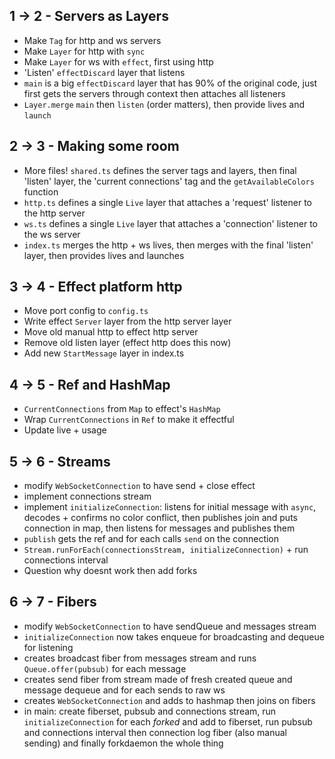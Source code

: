 ## 1 -> 2 - Servers as Layers

- Make `Tag` for http and ws servers
- Make `Layer` for http with `sync`
- Make `Layer` for ws with `effect`, first using http
- 'Listen' `effectDiscard` layer that listens
- `main` is a big `effectDiscard` layer that has 90% of the original code, just first gets the servers through context then attaches all listeners
- `Layer.merge` `main` then `listen` (order matters), then provide lives and `launch`

## 2 -> 3 - Making some room

- More files! `shared.ts` defines the server tags and layers, then final 'listen' layer, the 'current connections' tag and the `getAvailableColors` function
- `http.ts` defines a single `Live` layer that attaches a 'request' listener to the http server
- `ws.ts` defines a single `Live` layer that attaches a 'connection' listener to the ws server
- `index.ts` merges the http + ws lives, then merges with the final 'listen' layer, then provides lives and launches

## 3 -> 4 - Effect platform http

- Move port config to `config.ts`
- Write effect `Server` layer from the http server layer
- Move old manual http to effect http server
- Remove old listen layer (effect http does this now)
- Add new `StartMessage` layer in index.ts

## 4 -> 5 - Ref and HashMap

- `CurrentConnections` from `Map` to effect's `HashMap`
- Wrap `CurrentConnections` in `Ref` to make it effectful
- Update live + usage

## 5 -> 6 - Streams

- modify `WebSocketConnection` to have send + close effect
- implement connections stream
- implement `initializeConnection`: listens for initial message with `async`, decodes + confirms no color conflict, then publishes join and puts connection in map, then listens for messages and publishes them
- `publish` gets the ref and for each calls `send` on the connection
- `Stream.runForEach(connectionsStream, initializeConnection)` + run connections interval
- Question why doesnt work then add forks

## 6 -> 7 - Fibers

- modify `WebSocketConnection` to have sendQueue and messages stream
- `initializeConnection` now takes enqueue for broadcasting and dequeue for listening
- creates broadcast fiber from messages stream and runs `Queue.offer(pubsub)` for each message
- creates send fiber from stream made of fresh created queue and message dequeue and for each sends to raw ws
- creates `WebSocketConnection` and adds to hashmap then joins on fibers
- in main: create fiberset, pubsub and connections stream, run `initializeConnection` for each _forked_ and add to fiberset, run pubsub and connections interval then connection log fiber (also manual sending) and finally forkdaemon the whole thing
